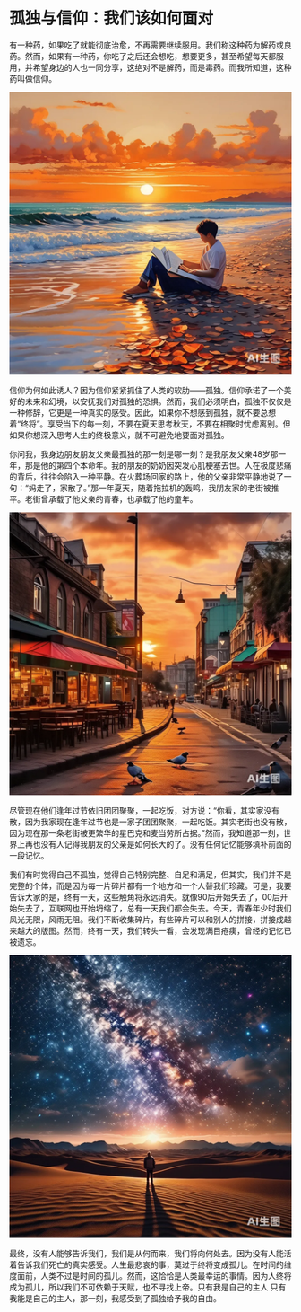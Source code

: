 # 孤独与信仰：我们该如何面对

​	有一种药，如果吃了就能彻底治愈，不再需要继续服用。我们称这种药为解药或良药。然而，如果有一种药，你吃了之后还会想吃，想要更多，甚至希望每天都服用，并希望身边的人也一同分享，这绝对不是解药，而是毒药。而我所知道，这种药叫做信仰。

![image-20240720113523197](孤独与信仰：我们该如何面对.assets/image-20240720113523197.png)

​	信仰为何如此诱人？因为信仰紧紧抓住了人类的软肋——孤独。信仰承诺了一个美好的未来和幻境，以安抚我们对孤独的恐惧。然而，我们必须明白，孤独不仅仅是一种修辞，它更是一种真实的感受。因此，如果你不想感到孤独，就不要总想着“终将”。享受当下的每一刻，不要在夏天思考秋天，不要在相聚时忧虑离别。但如果你想深入思考人生的终极意义，就不可避免地要面对孤独。

​	你问我，我身边朋友朋友父亲最孤独的那一刻是哪一刻？是我朋友父亲48岁那一年，那是他的第四个本命年。我的朋友的奶奶因突发心肌梗塞去世。人在极度悲痛的背后，往往会陷入一种平静。在火葬场回家的路上，他的父亲非常平静地说了一句：“妈走了，家散了。”那一年夏天，随着拖拉机的轰鸣，我朋友家的老街被推平。老街曾承载了他父亲的青春，也承载了他的童年。

![image-20240720113954924](孤独与信仰：我们该如何面对.assets/image-20240720113954924.png)

​	尽管现在他们逢年过节依旧团团聚聚，一起吃饭，对方说：“你看，其实家没有散，因为我家现在逢年过节也是一家子团团聚聚，一起吃饭。其实老街也没有散，因为现在那一条老街被更繁华的星巴克和麦当劳所占据。”然而，我知道那一刻，世界上再也没有人记得我朋友的父亲是如何长大的了。没有任何记忆能够填补前面的一段记忆。

​	我们有时觉得自己不孤独，觉得自己特别完整、自足和满足，但其实，我们并不是完整的个体，而是因为每一片碎片都有一个地方和一个人替我们珍藏。可是，我要告诉大家的是，终有一天，这些触角将永远消失。就像90后开始失去了，00后开始失去了，互联网也开始坍缩了，总有一天我们都会失去。今天，青春年少时我们风光无限，风雨无阻。我们不断收集碎片，有些碎片可以和别人的拼接，拼接成越来越大的版图。然而，终有一天，我们转头一看，会发现满目疮痍，曾经的记忆已被遗忘。

![image-20240720113359393](孤独与信仰：我们该如何面对.assets/image-20240720113359393.png)

​	最终，没有人能够告诉我们，我们是从何而来，我们将向何处去。因为没有人能活着告诉我们死亡的真实感受。人生最悲哀的事，莫过于终将变成孤儿。在时间的维度面前，人类不过是时间的孤儿。然而，这恰恰是人类最幸运的事情。因为人终将成为孤儿，所以我们不可依赖于天赋，也不寻找上帝。只有我是自己的主人
只有我能是自己的主人，那一刻，我感受到了孤独给予我的自由。
